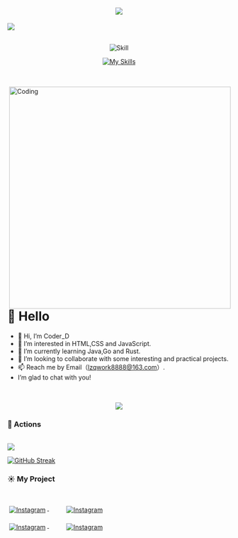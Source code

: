 <!-- Typing -->
<h1 align="center">
  <img src="https://readme-typing-svg.herokuapp.com/?lines=Welcome+To+My+Github!;My+name+is+CoderD，;A+Frontend+Developer，;Also+a+Dancer。&center=true&size=32&color=333333&font=Yahei">
</h1>

<!-- Banner -->
<img src="https://user-images.githubusercontent.com/96401557/196701699-8749f074-2384-4ce0-908a-4b42e73ebe1e.png">

<br>
<br>

<!-- Skills -->
<div align="center">

![Skill](https://img.shields.io/badge/My_Skill👇-000?style=for-the-badge&logo=amp&logoColor=005AF0&center=true)

[![My Skills](https://skillicons.dev/icons?i=js,typescript,html,css,react,vue,webpack,vite,nodejs,mysql,electron,java,spring,redis,php)](https://skillicons.dev)
</div>

<br>
<br>

<!-- Introduce -->
<img align="right" width="500" src="https://www.mygo.ge/uploads/blog/1584023795.jpg" alt="Coding">

#  🙋 Hello

- 👋 Hi, I’m Coder_D
- 👀 I’m interested in HTML,CSS and JavaScript.
- 🌱 I’m currently learning Java,Go and Rust.
- 💞 I’m looking to collaborate with some interesting and practical projects.
- 📫 Reach me by Email（lzqwork8888@163.com）.
- I’m glad to chat with you!

<br>
<br>

<!-- Dynamic Snake -->
<div align="center">
  <img src="https://cdn.jsdelivr.net/gh/Dancer-CoderD/Dancer-CoderD/assets/github-contribution-grid-snake.svg" />
</div>

<!-- Commits -->
### 🚀 Actions

<br>

<!-- Analyise -->
<img src="https://github-readme-stats.vercel.app/api?username=Dancer-CoderD&show_icons=true&hide_border=true&theme=vue-dark" />

[![GitHub Streak](https://github-readme-streak-stats.herokuapp.com/?user=Dancer-CoderD&theme=blueberry) ](https://git.io/streak-stats)

<!-- Projects -->
### ☀️ My Project

<br>

<p align="left">
  <a href="https://github.com/Dancer-CoderD/koa-setup-branch">
   <img src="https://github-readme-stats.vercel.app/api/pin/?username=Dancer-CoderD&repo=koa-setup-branch&title_color=3f6ad6&text_color=ffffff&bg_color=50,65dad0,58bdec,4090cf,5b88eb,1d48e2&hide_border=true" alt="Instagram" style="vertical-align:top; margin:4px">
  </a>
  &nbsp&nbsp&nbsp&nbsp&nbsp&nbsp&nbsp&nbsp
  <a href="https://github.com/Dancer-CoderD/daily-css-praticing">
   <img src="https://github-readme-stats.vercel.app/api/pin/?username=Dancer-CoderD&repo=daily-css-praticing&title_color=3f6ad6&text_color=ffffff&bg_color=50,65dad0,58bdec,4090cf,5b88eb,1d48e2&hide_border=true" alt="Instagram" style="vertical-align:top; margin:4px">
  </a>
</p>

<p align="left">
  <a href="https://github.com/Dancer-CoderD/daily-typescript-challenges">
   <img src="https://github-readme-stats.vercel.app/api/pin/?username=Dancer-CoderD&repo=daily-typescript-challenges&title_color=3f6ad6&text_color=ffffff&bg_color=50,65dad0,58bdec,4090cf,5b88eb,1d48e2&hide_border=true" alt="Instagram" style="vertical-align:top; margin:4px">
  </a>
  &nbsp&nbsp&nbsp&nbsp&nbsp&nbsp&nbsp&nbsp
  <a href="https://github.com/Dancer-CoderD/daily-javascript-challenges">
   <img src="https://github-readme-stats.vercel.app/api/pin/?username=Dancer-CoderD&repo=daily-javascript-challenges&title_color=3f6ad6&text_color=ffffff&bg_color=50,65dad0,58bdec,4090cf,5b88eb,1d48e2&hide_border=true" alt="Instagram" style="vertical-align:top; margin:4px">
  </a> 
</p>
